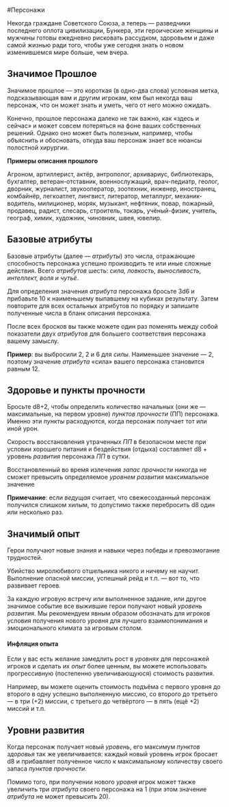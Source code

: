 #Персонажи

Некогда граждане Советского Союза, а теперь — разведчики последнего оплота цивилизации, Бункера, эти героические женщины и мужчины готовы ежедневно рисковать рассудком, здоровьем и даже самой жизнью ради того, чтобы уже сегодня знать о новом изменившемся мире больше, чем вчера.

## Значимое Прошлое

Значимое прошлое — это короткая (в одно-два слова) условная метка, подсказывающая вам и другим игрокам, кем был некогда ваш персонаж, что он может знать и уметь, чего от него можно ожидать.

Конечно, прошлое персонажа далеко не так важно, как «здесь и сейчас» и может совсем потеряться на фоне ваших собственных решений. Однако оно может быть полезным, например, чтобы объяснить и обосновать, откуда ваш персонаж знает все нюансы полостной хирургии.

**Примеры описания прошлого**

Агроном, артиллерист, актёр, антрополог, архивариус, библиотекарь, бухгалтер, ветеран-отставник, военнослужащий, врач-педиатр, геолог, дворник, журналист, звукооператор, зоотехник, инженер, иностранец, комбайнёр, легкоатлет, лингвист, литератор, металлург, механик-водитель, милиционер, моряк, музыкант, нефтяник, повар, пожарный, продавец, радист, слесарь, строитель, токарь, учёный-физик, учитель, географ, химик, художник, чиновник, швея, ювелир.

## Базовые атрибуты

Базовые атрибуты (далее — *атрибуты*) это числа, отражающие способность персонажа успешно производить те или иные сложные действия. Всего *атрибутов* шесть: *сила, ловкость, выносливость, интеллект, воля и чутьё*.

Для определения значения *атрибута* персонажа бросьте 3d6 и прибавьте 10 к наименьшему выпавшему на кубиках результату. Затем повторите для всех остальных атрибутов по порядку и запишите полученные числа в бланк описания персонажа.

После всех бросков вы также можете один раз поменять между собой показатели двух *атрибутов* для большего соответствия персонажа вашему замыслу.

**Пример**: вы выбросили 2, 2 и 6 для *силы*. Наименьшее значение — 2, поэтому значение *атрибута* «сила» вашего персонажа становится равным 12.

## Здоровье и пункты прочности

Бросьте d8+2, чтобы определить количество начальных (они же — максимальные, на первом уровне) *пунктов прочности* (ПП) персонажа. Именно эти *пункты* расходуются, когда персонаж получает тот или иной урон.

Скорость восстановления утраченных *ПП* в безопасном месте при условии хорошего питания и бездействия (отдыха) составляет d8 + уровень *развития* персонажа *ПП* в сутки.

Восстановленный во время излечения *запас прочности* никогда не сможет превысить определяемое *уровнем развития* максимальное значение

**Примечание**: если *ведущая* считает, что свежесозданный персонаж получился слишком хилым, то допустимо также перебросить d8 один или несколько раз.

## Значимый опыт

Герои получают новые знания и навыки через победы и превозмогание трудностей.

Убийство миролюбивого отшельника никого и ничему не научит. Выполнение опасной миссии, успешный рейд и т.п. — вот то, что развивает героев.

За каждую игровую встречу *или* выполненное задание, или другое значимое событие все выжившие герои получают новый *уровень развития*. Мы рекомендуем явным образом обозначать для игроков условия получения нового *уровня* для лучшего взаимопонимания и эмоционального климата за игровым столом.

#### Инфляция опыта

Если у вас есть желание замедлить рост в *уровнях* для персонажей игроков и сделать их *опыт* более ценным, вы можете использовать прогрессивную (постепенно увеличивающуюся) стоимость развития.

Например, вы можете оценить стоимость подъёма с первого уровня до второго в одну успешно выполненную миссию, со второго до третьего — в три (+2) миссии, с третьего до четвёртого — в пять (ещё +2) миссий и т.п.

## Уровни развития

Когда персонаж получает новый *уровень*, его максимум *пунктов здоровья* так же увеличивается: каждый новый уровень игрок бросает d8 и прибавляет полученное число к максимальному количеству своего запаса *пунктов прочности*.

Помимо того, при получении нового *уровня* игрок может также увеличить три *атрибута* своего персонажа на 1 (при этом значение *атрибута* не может превысить 20).